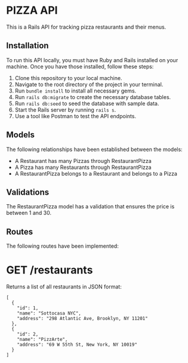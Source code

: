 # PIZZA API

This is a Rails API for tracking pizza restaurants and their menus.

## Installation

To run this API locally, you must have Ruby and Rails installed on your machine. Once you have those installed, follow these steps:

1. Clone this repository to your local machine.
2. Navigate to the root directory of the project in your terminal.
3. Run `bundle install` to install all necessary gems.
4. Run `rails db:migrate` to create the necessary database tables.
5. Run `rails db:seed` to seed the database with sample data.
6. Start the Rails server by running `rails s`.
7. Use a tool like Postman to test the API endpoints.

## Models
The following relationships have been established between the models:

* A Restaurant has many Pizzas through RestaurantPizza
* A Pizza has many Restaurants through RestaurantPizza
* A RestaurantPizza belongs to a Restaurant and belongs to a Pizza

## Validations
The RestaurantPizza model has a validation that ensures the price is between 1 and 30.

## Routes
The following routes have been implemented:

# GET /restaurants
Returns a list of all restaurants in JSON format:

```
[
  {
    "id": 1,
    "name": "Sottocasa NYC",
    "address": "298 Atlantic Ave, Brooklyn, NY 11201"
  },
  {
    "id": 2,
    "name": "PizzArte",
    "address": "69 W 55th St, New York, NY 10019"
  }
]
```



<!-- Things you may want to cover:

* Ruby version

* System dependencies

* Configuration

* Database creation

* Database initialization

* How to run the test suite

* Services (job queues, cache servers, search engines, etc.)

* Deployment instructions

* ... -->
